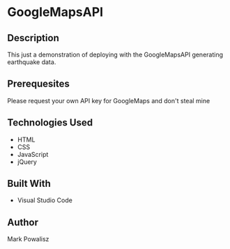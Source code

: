 # GoogleMapsAPI

## Description
This just a demonstration of deploying with the GoogleMapsAPI generating earthquake data.

## Prerequesites
Please request your own API key for GoogleMaps and don't steal mine

## Technologies Used
* HTML
* CSS
* JavaScript
* jQuery

## Built With
* Visual Studio Code

## Author
Mark Powalisz
